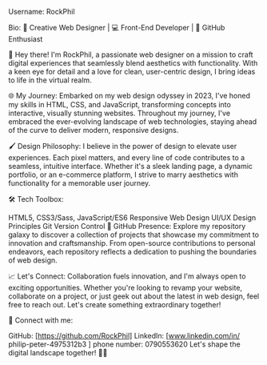 Username: RockPhil

Bio:
🎨 Creative Web Designer | 💻 Front-End Developer | 🚀 GitHub Enthusiast

👋 Hey there! I'm RockPhil, a passionate web designer on a mission to craft digital experiences that seamlessly blend aesthetics with functionality. With a keen eye for detail and a love for clean, user-centric design, I bring ideas to life in the virtual realm.

🌐 My Journey:
Embarked on my web design odyssey in 2023, I've honed my skills in HTML, CSS, and JavaScript, transforming concepts into interactive, visually stunning websites. Throughout my journey, I've embraced the ever-evolving landscape of web technologies, staying ahead of the curve to deliver modern, responsive designs.

🖌️ Design Philosophy:
I believe in the power of design to elevate user experiences. Each pixel matters, and every line of code contributes to a seamless, intuitive interface. Whether it's a sleek landing page, a dynamic portfolio, or an e-commerce platform, I strive to marry aesthetics with functionality for a memorable user journey.

🛠️ Tech Toolbox:

HTML5, CSS3/Sass, JavaScript/ES6
Responsive Web Design
UI/UX Design Principles
Git Version Control
🚀 GitHub Presence:
Explore my repository galaxy to discover a collection of projects that showcase my commitment to innovation and craftsmanship. From open-source contributions to personal endeavors, each repository reflects a dedication to pushing the boundaries of web design.

📈 Let's Connect:
Collaboration fuels innovation, and I'm always open to exciting opportunities. Whether you're looking to revamp your website, collaborate on a project, or just geek out about the latest in web design, feel free to reach out. Let's create something extraordinary together!

🔗 Connect with me:

GitHub: [https://github.com/RockPhil]
LinkedIn: [www.linkedin.com/in/
philip-peter-4975312b3
]
phone number: 0790553620
Let's shape the digital landscape together! 🚀✨
